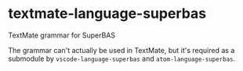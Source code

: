 # textmate-language-superbas

TextMate grammar for SuperBAS

The grammar can't actually be used in TextMate, but it's required as a submodule by `vscode-language-superbas` and `atom-language-superbas`.
